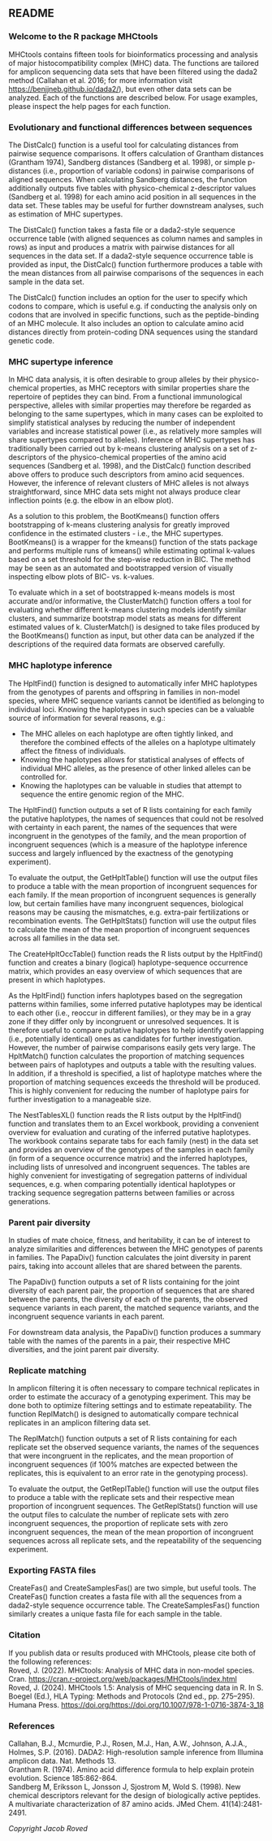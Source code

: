 ## README  

### Welcome to the R package MHCtools  

MHCtools contains fifteen tools for bioinformatics processing and analysis of major histocompatibility complex (MHC) data. The functions are tailored for amplicon sequencing data sets that have been filtered using the dada2 method (Callahan et al. 2016; for more information visit <https://benjjneb.github.io/dada2/>), but even other data sets can be analyzed. Each of the functions are described below. For usage examples, please inspect the help pages for each function.  
  
### Evolutionary and functional differences between sequences  

The DistCalc() function is a useful tool for calculating distances from pairwise sequence comparisons. It offers calculation of Grantham distances (Grantham 1974), Sandberg distances (Sandberg et al. 1998), or simple p-distances (i.e., proportion of variable codons) in pairwise comparisons of aligned sequences. When calculating Sandberg distances, the function additionally outputs five tables with physico-chemical z-descriptor values (Sandberg et al. 1998) for each amino acid position in all sequences in the data set. These tables may be useful for further downstream analyses, such as estimation of MHC supertypes.  

The DistCalc() function takes a fasta file or a dada2-style sequence occurrence table (with aligned sequences as column names and samples in rows) as input and produces a matrix with pairwise distances for all sequences in the data set. If a dada2-style sequence occurrence table is provided as input, the DistCalc() function furthermore produces a table with the mean distances from all pairwise comparisons of the sequences in each sample in the data set.  

The DistCalc() function includes an option for the user to specify which codons to compare, which is useful e.g. if conducting the analysis only on codons that are involved in specific functions, such as the peptide-binding of an MHC molecule. It also includes an option to calculate amino acid distances directly from protein-coding DNA sequences using the standard genetic code.  
  
### MHC supertype inference 

In MHC data analysis, it is often desirable to group alleles by their physico-chemical properties, as MHC receptors with similar properties share the repertoire of peptides they can bind. From a functional immunological perspective, alleles with similar properties may therefore be regarded as belonging to the same supertypes, which in many cases can be exploited to simplify statistical analyses by reducing the number of independent variables and increase statistical power (i.e., as relatively more samples will share supertypes compared to alleles). Inference of MHC supertypes has traditionally been carried out by k-means clustering analysis on a set of z-descriptors of the physico-chemical properties of the amino acid sequences (Sandberg et al. 1998), and the DistCalc() function described above offers to produce such descriptors from amino acid sequences. However, the inference of relevant clusters of MHC alleles is not always straightforward, since MHC data sets might not always produce clear inflection points (e.g. the elbow in an elbow plot). 

As a solution to this problem, the BootKmeans() function offers bootstrapping of k-means clustering analysis for greatly improved confidence in the estimated clusters - i.e., the MHC supertypes. BootKmeans() is a wrapper for the kmeans() function of the stats package and performs multiple runs of kmeans() while estimating optimal k-values based on a set threshold for the step-wise reduction in BIC. The method may be seen as an automated and bootstrapped version of visually inspecting elbow plots of BIC- vs. k-values.

To evaluate which in a set of bootstrapped k-means models is most accurate and/or informative, the ClusterMatch() function offers a tool for evaluating whether different k-means clustering models identify similar clusters, and summarize bootstrap model stats as means for different estimated values of k. ClusterMatch() is designed to take files produced by the BootKmeans() function as input, but other data can be analyzed if the descriptions of the required data formats are observed carefully. 
  
### MHC haplotype inference  

The HpltFind() function is designed to automatically infer MHC haplotypes from the genotypes of parents and offspring in families in non-model species, where MHC sequence variants cannot be identified as belonging to individual loci. Knowing the haplotypes in such species can be a valuable source of information for several reasons, e.g.:  
  
* The MHC alleles on each haplotype are often tightly linked, and therefore the combined effects of the alleles on a haplotype ultimately affect the fitness of individuals.  
* Knowing the haplotypes allows for statistical analyses of effects of individual MHC alleles, as the presence of other linked alleles can be controlled for.  
* Knowing the haplotypes can be valuable in studies that attempt to sequence the entire genomic region of the MHC.  
  
The HpltFind() function outputs a set of R lists containing for each family the putative haplotypes, the names of sequences that could not be resolved with certainty in each parent, the names of the sequences that were incongruent in the genotypes of the family, and the mean proportion of incongruent sequences (which is a measure of the haplotype inference success and largely influenced by the exactness of the genotyping experiment).  
  
To evaluate the output, the GetHpltTable() function will use the output files to produce a table with the mean proportion of incongruent sequences for each family. If the mean proportion of incongruent sequences is generally low, but certain families have many incongruent sequences, biological reasons may be causing the mismatches, e.g. extra-pair fertilizations or recombination events. The GetHpltStats() function will use the output files to calculate the mean of the mean proportion of incongruent sequences across all families in the data set.  
  
The CreateHpltOccTable() function reads the R lists output by the HpltFind() function and creates a binary (logical) haplotype-sequence occurrence matrix, which provides an easy overview of which sequences that are present in which haplotypes.  
  
As the HpltFind() function infers haplotypes based on the segregation patterns within families, some inferred putative haplotypes may be identical to each other (i.e., reoccur in different families), or they may be in a gray zone if they differ only by incongruent or unresolved sequences. It is therefore useful to compare putative haplotypes to help identify overlapping (i.e., potentially identical) ones as candidates for further investigation. However, the number of pairwise comparisons easily gets very large. The HpltMatch() function calculates the proportion of matching sequences between pairs of haplotypes and outputs a table with the resulting values. In addition, if a threshold is specified, a list of haplotype matches where the proportion of matching sequences exceeds the threshold will be produced. This is highly convenient for reducing the number of haplotype pairs for further investigation to a manageable size.  
  
The NestTablesXL() function reads the R lists output by the HpltFind() function and translates them to an Excel workbook, providing a convenient overview for evaluation and curating of the inferred putative haplotypes. The workbook contains separate tabs for each family (nest) in the data set and provides an overview of the genotypes of the samples in each family (in form of a sequence occurrence matrix) and the inferred haplotypes, including lists of unresolved and incongruent sequences. The tables are highly convenient for investigating of segregation patterns of individual sequences, e.g. when comparing potentially identical haplotypes or tracking sequence segregation patterns between families or across generations.  
  
### Parent pair diversity  

In studies of mate choice, fitness, and heritability, it can be of interest to analyze similarities and differences between the MHC genotypes of parents in families. The PapaDiv() function calculates the joint diversity in parent pairs, taking into account alleles that are shared between the parents.  

The PapaDiv() function outputs a set of R lists containing for the joint diversity of each parent pair, the proportion of sequences that are shared between the parents, the diversity of each of the parents, the observed sequence variants in each parent, the matched sequence variants, and the incongruent sequence variants in each parent.  

For downstream data analysis, the PapaDiv() function produces a summary table with the names of the parents in a pair, their respective MHC diversities, and the joint parent pair diversity.  
  
### Replicate matching  

In amplicon filtering it is often necessary to compare technical replicates in order to estimate the accuracy of a genotyping experiment. This may be done both to optimize filtering settings and to estimate repeatability. The function ReplMatch() is designed to automatically compare technical replicates in an amplicon filtering data set.  

The ReplMatch() function outputs a set of R lists containing for each replicate set the observed sequence variants, the names of the sequences that were incongruent in the replicates, and the mean proportion of incongruent sequences (if 100% matches are expected between the replicates, this is equivalent to an error rate in the genotyping process).  

To evaluate the output, the GetReplTable() function will use the output files to produce a table with the replicate sets and their respective mean proportion of incongruent sequences. The GetReplStats() function will use the output files to calculate the number of replicate sets with zero incongruent sequences, the proportion of replicate sets with zero incongruent sequences, the mean of the mean proportion of incongruent sequences across all replicate sets, and the repeatability of the sequencing experiment.  
  
### Exporting FASTA files  

CreateFas() and CreateSamplesFas() are two simple, but useful tools. The CreateFas() function creates a fasta file with all the sequences from a dada2-style sequence occurrence table. The CreateSamplesFas() function similarly creates a unique fasta file for each sample in the table.  
  
### Citation
  
If you publish data or results produced with MHCtools, please cite both of the following references:  
Roved, J. (2022). MHCtools: Analysis of MHC data in non-model species. Cran. https://cran.r-project.org/web/packages/MHCtools/index.html  
Roved, J. (2024). MHCtools 1.5: Analysis of MHC sequencing data in R. In S. Boegel (Ed.), HLA Typing: Methods and Protocols (2nd ed., pp. 275–295). Humana Press. https://doi.org/https://doi.org/10.1007/978-1-0716-3874-3_18  

### References  

Callahan, B.J., Mcmurdie, P.J., Rosen, M.J., Han, A.W., Johnson, A.J.A., Holmes, S.P. (2016). DADA2: High-resolution sample inference from Illumina amplicon data. Nat. Methods 13.  
Grantham R. (1974). Amino acid difference formula to help explain protein evolution. Science 185:862-864.  
Sandberg M, Eriksson L, Jonsson J, Sjostrom M, Wold S. (1998). New chemical descriptors relevant for the design of biologically active peptides. A multivariate characterization of 87 amino acids. JMed Chem. 41(14):2481-2491.  
  
*Copyright Jacob Roved*  
